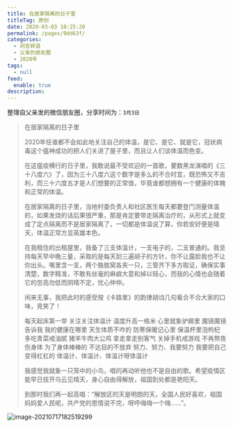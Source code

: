 ```yaml
---
title: 在居家隔离的日子里
titleTag: 原创
date: 2020-03-03 18:25:20
permalink: /pages/9dd63f/
categories: 
  - 闲言碎语
  - 父亲的朋友圈
  - 2020年
tags: 
  - null
feed: 
  enable: true
description: 
---
```

整理自父亲发的微信朋友圈，分享时间为：`3月3日`

> 在居家隔离的日子里
>
> 2020年任谁都不会如此地关注自己的体温，是它、是它、就是它，冠状病毒这个瘟神成功的把人们关进了屋子里，而且让人们谈体温而色变。
>
> 在这瘟疫横行的日子里，我敢说最不受欢迎的一首歌，要数黑龙演唱的《三十八度六》了，因为三十八度六这个数字是多么的不合时宜，既恐怖又不吉利，而三十六度五才是人们想要的正常值，毕竟谁都想拥有一个健康的体魄和正常的体温。
>
> 在居家隔离的日子里，当地村委负责人和社区医生每天都要登门测量体温的，如果发烧的话后果很严重，那是肯定要带走隔离治疗的，从形式上就变成了定点隔离而不是居家隔离了，一切都是体温说了算，你若安好便是晴天，体温正常方显英雄本色。
>
> 在我租住的出租屋里，我备了三支体温计，一支电子的，二支普通的。我坚持每天早中晚三量，采取的是每天刮三遍胡子的方针，你不让露脸我也不让你出头。嘴里含一支，两个胳肢窝各夹一只，三管齐下多方取证，确保实事清楚，数字精准，不敢有丝毫的麻癖大意和掉以轻心，而我的心情也会随着它的忽高勿低而阴晴不定，忧心仲仲。
>
> 闲来无事，我把此时的感受按《卡路里》的韵律胡诌几句看合不合大家的口味，見笑了！
>
> 
>
> 每天起床第一举
> 关注关注体温计
> 温度升高一格米
> 心里就象驴踢里
> 魔镜魔镜告诉我
> 我的健康在哪里
> 天生体质不咋的
> 防寒保暖记心里
> 保温杯里泡枸杞
> 多吃青菜戒油腻
> 猪羊牛肉大公鸡
> 拿走拿走别客气
> 关掉手机戒游戏
> 不再熬夜伤身体
> 为了身体棒棒的
> 不达目的不放弃
> 努力、努力、我要努力
> 我要把自己变得杠杠的
> 体温计、体温计、体温计呀体温计
>
> 
>
> 我感觉我就象一只笼中的小鸟，唱的再动听他也不是自由的歌。希望疫情区能早日拔开乌云见晴天，身心自由得解放，祖国到处都是艳阳天。
>
> 到那时我们再一起高唱：“解放区的天是明朗的天，全国人民好喜欢，祖国妈妈爱人民呢，共产党的恩情说不完，呀呼嗨嗨一个嗨……”。

![image-20210717182519299](http://t.eryajf.net/imgs/2021/09/70b016ca3550c921.jpg)